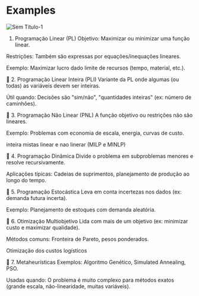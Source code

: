 # Examples

![Sem Título-1](https://github.com/user-attachments/assets/827eb12e-4675-4ff4-8a38-a07d33705ebe)

1. Programação Linear (PL)
Objetivo: Maximizar ou minimizar uma função linear.

Restrições: Também são expressas por equações/inequações lineares.

Exemplo: Maximizar lucro dado limite de recursos (tempo, material, etc.).

🔹 2. Programação Linear Inteira (PLI)
Variante da PL onde algumas (ou todas) as variáveis devem ser inteiras.

Útil quando: Decisões são "sim/não", "quantidades inteiras" (ex: número de caminhões).

🔹 3. Programação Não Linear (PNL)
A função objetivo ou restrições não são lineares.

Exemplo: Problemas com economia de escala, energia, curvas de custo.

inteira mistas linear e nao linerar (MILP e MINLP)

🔹 4. Programação Dinâmica
Divide o problema em subproblemas menores e resolve recursivamente.

Aplicações típicas: Cadeias de suprimentos, planejamento de produção ao longo do tempo.

🔹 5. Programação Estocástica
Leva em conta incertezas nos dados (ex: demanda futura incerta).

Exemplo: Planejamento de estoques com demanda aleatória.

🔹 6. Otimização Multiobjetivo
Lida com mais de um objetivo (ex: minimizar custo e maximizar qualidade).

Métodos comuns: Fronteira de Pareto, pesos ponderados.

Otimização dos custos logísticos

🔹 7. Metaheurísticas
Exemplos: Algoritmo Genético, Simulated Annealing, PSO.

Usadas quando: O problema é muito complexo para métodos exatos (grande escala, não-linearidade, muitas variáveis).


